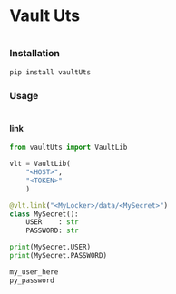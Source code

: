 # Vault Uts
#
### Installation

```sh
pip install vaultUts
```

### Usage
#
#### link
```py
from vaultUts import VaultLib

vlt = VaultLib(
    "<HOST>",
    "<TOKEN>"
    )

@vlt.link("<MyLocker>/data/<MySecret>")
class MySecret(): 
    USER    : str
    PASSWORD: str

print(MySecret.USER)
print(MySecret.PASSWORD)
```
```py
my_user_here
py_password
```
